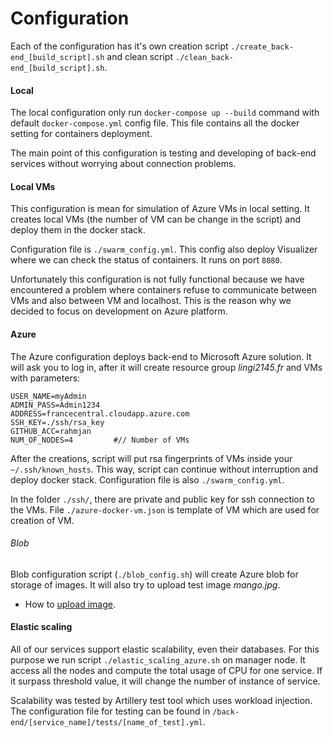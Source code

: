 # Configuration
Each of the configuration has it's own creation script `./create_back-end_[build_script].sh`
and clean script `./clean_back-end_[build_script].sh`.

#### Local
The local configuration only run `docker-compose up --build` command with default `docker-compose.yml` config file.
This file contains all the docker setting for containers deployment.

The main point of this configuration is testing and developing of back-end services without worrying about connection problems. 

#### Local VMs
This configuration is mean for simulation of Azure VMs in local setting. It creates local VMs 
(the number of VM can be change in the script) and deploy them in the docker stack. 

Configuration file is `./swarm_config.yml`. This config also deploy Visualizer where we can check
the status of containers. It runs on port `8080`.

Unfortunately this configuration is not fully functional because we have encountered a problem where containers refuse to 
communicate between VMs and also between VM and localhost. This is the reason why we decided to focus on development on Azure platform.

#### Azure
The Azure configuration deploys back-end to Microsoft Azure solution. It will ask you to log in, after it will
create resource group *lingi2145.fr* and VMs with parameters:
```
USER_NAME=myAdmin
ADMIN_PASS=Admin1234
ADDRESS=francecentral.cloudapp.azure.com
SSH_KEY=./ssh/rsa_key
GITHUB_ACC=rahmjan
NUM_OF_NODES=4         #// Number of VMs
```
After the creations, script will put rsa fingerprints of VMs inside your `~/.ssh/known_hosts`.
This way, script can continue without interruption and deploy docker stack. Configuration file is also `./swarm_config.yml`.

In the folder `./ssh/`, there are private and public key for ssh connection to the VMs.
File `./azure-docker-vm.json` is template of VM which are used for creation of VM.

###### Blob 
Blob configuration script (`./blob_config.sh`) will create Azure blob for storage of images.
It will also try to upload test image *mango.jpg*.

- How to [upload image](../catalog/README.md).

#### Elastic scaling
All of our services support elastic scalability, even their databases. For this purpose we run script `./elastic_scaling_azure.sh` on manager node.
It access all the nodes and compute the total usage of CPU for one service. If it surpass threshold value,
it will change the number of instance of service.

Scalability was tested by Artillery test tool which uses workload injection. The configuration file for
testing can be found in `/back-end/[service_name]/tests/[name_of_test].yml`.

